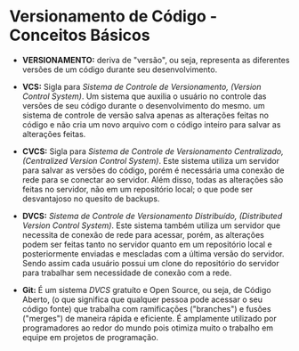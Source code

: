 # Versionamento de Código - Conceitos Básicos

- **VERSIONAMENTO:** deriva de "versão", ou seja, representa as diferentes versões de um código durante seu desenvolvimento.

- **VCS:** Sigla para *Sistema de Controle de Versionamento, (Version Control System)*. Um sistema que auxilia o usuário no controle das versões de seu código durante o desenvolvimento do mesmo. um sistema de controle de versão salva apenas as alterações feitas no código e não cria um novo arquivo com o código inteiro para salvar as alterações feitas.

- **CVCS:** Sigla para *Sistema de Controle de Versionamento Centralizado, (Centralized Version Control System)*. Este sistema utiliza um servidor para salvar as versões do código, porém é necessária uma conexão de rede para se conectar ao servidor. Além disso, todas as alterações são feitas no servidor, não em um repositório local; o que pode ser desvantajoso no quesito de backups.

- **DVCS:** *Sistema de Controle de Versionamento Distribuído, (Distributed Version Control System)*. Este sistema também utiliza um servidor que necessita de conexão de rede para acessar, porém, as alterações podem ser feitas tanto no servidor quanto em um repositório local e posteriormente enviadas e mescladas com a última versão do servidor. Sendo assim cada usuário possui um clone do repositório do servidor para trabalhar sem necessidade de conexão com a rede.

- **Git:** É um sistema *DVCS* gratuíto e Open Source, ou seja, de Código Aberto, (o que significa que qualquer pessoa pode acessar o seu código fonte) que trabalha com ramificações ("branches") e fusões ("merges") de maneira rápida e eficiente. É amplamente utilizado por programadores ao redor do mundo pois otimiza muito o trabalho em equipe em projetos de programação.